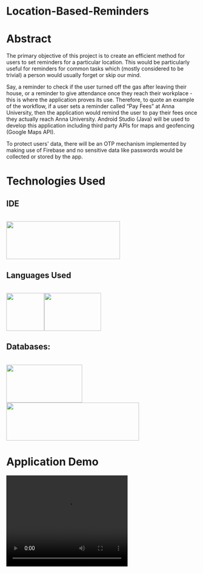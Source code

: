 # Location-Based-Reminders

# Abstract
The primary objective of this project is to create an efficient method for users to set reminders for a particular location. This would be particularly useful for reminders for common tasks which (mostly considered to be trivial) a person would usually forget or skip our mind.

Say, a reminder to check if the user turned off the gas after leaving their house, or a reminder to give attendance once they reach their workplace - this is where the application proves its use. Therefore, to quote an example of the workflow, if a user sets a reminder called “Pay Fees” at Anna University, then the application would remind the user to pay their fees once they actually reach Anna University. Android Studio (Java) will be used to develop this application including third party APIs for maps and geofencing (Google Maps API).

To protect users' data, there will be an OTP mechanism implemented by making use of Firebase and no sensitive data like passwords would be collected or stored by the app.

# Technologies Used
<h2>IDE </h2><br>
  <img src="https://upload.wikimedia.org/wikipedia/commons/thumb/9/92/Android_Studio_Trademark.svg/1280px-Android_Studio_Trademark.svg.png" style="height:100px; width:300px;">

<h2>Languages Used</h2><br>
  <img src="https://cdn.iconscout.com/icon/free/png-256/xml-file-2330558-1950399.png" style="height:100px; width:100px;"><img src="https://1000logos.net/wp-content/uploads/2020/09/Java-Logo.png" style="height:100px; width:150px;">
<h2>Databases:</h2><br>
  <img src="https://upload.wikimedia.org/wikipedia/commons/thumb/3/38/SQLite370.svg/1024px-SQLite370.svg.png" style="height:100px; width:200px;">    <img src="https://firebase.google.com/downloads/brand-guidelines/PNG/logo-standard.png" style="height:100px; width:350px;">

# Application Demo
 <video width="320" height="240" controls>
  <source src="https://github.com/Abhinand-and-Roshni/Location-Based-Reminders/blob/branch1/LocationBasedReminder-RunThrough.mp4" type="video/mp4">
  Error Message
</video>
